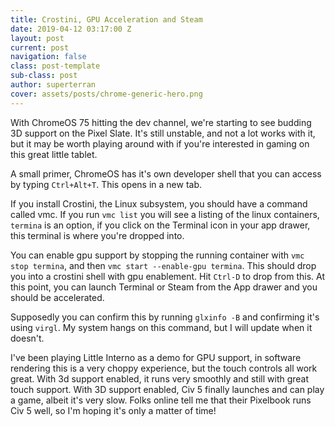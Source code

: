 ```yaml
---
title: Crostini, GPU Acceleration and Steam
date: 2019-04-12 03:17:00 Z
layout: post
current: post
navigation: false
class: post-template
sub-class: post
author: superterran
cover: assets/posts/chrome-generic-hero.png
---
```


With ChromeOS 75 hitting the dev channel, we're starting to see budding 3D support on the Pixel Slate. It's still unstable, and not a lot works with it, but it may be worth playing around with if you're interested in gaming on this great little tablet.

A small primer, ChromeOS has it's own developer shell that you can access by typing `Ctrl+Alt+T`. This opens in a new tab.

If you install Crostini, the Linux subsystem, you should have a command called vmc. If you run `vmc list` you will see a listing of the linux containers, `termina` is an option, if you click on the Terminal icon in your app drawer, this terminal is where you're dropped into.

You can enable gpu support by stopping the running container with `vmc stop termina`, and then `vmc start --enable-gpu termina`. This should drop you into a crostini shell with gpu enablement. Hit `Ctrl-D` to drop from this. At this point, you can launch Terminal or Steam from the App drawer and you should be accelerated.

Supposedly you can confirm this by running `glxinfo -B` and confirming it's using `virgl`. My system hangs on this command, but I will update when it doesn't. 

I've been playing Little Interno as a demo for GPU support, in software rendering this is a very choppy experience, but the touch controls all work great. With 3d support enabled, it runs very smoothly and still with great touch support. With 3D support enabled, Civ 5 finally launches and can play a game, albeit it's very slow. Folks online tell me that their Pixelbook runs Civ 5 well, so I'm hoping it's only a matter of time!
